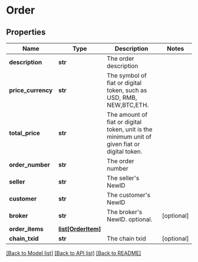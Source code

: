 # Order

## Properties
Name | Type | Description | Notes
------------ | ------------- | ------------- | -------------
**description** | **str** | The order description | 
**price_currency** | **str** | The symbol of fiat or digital token, such as USD, RMB, NEW,BTC,ETH. | 
**total_price** | **str** | The amount of fiat or digital token, unit is the minimum unit of given fiat or digital token. | 
**order_number** | **str** | The order number | 
**seller** | **str** | The seller&#39;s NewID | 
**customer** | **str** | The customer&#39;s NewID | 
**broker** | **str** | The broker&#39;s NewID. optional. | [optional] 
**order_items** | [**list[OrderItem]**](OrderItem.md) |  | 
**chain_txid** | **str** | The chain txid | [optional] 

[[Back to Model list]](../README.md#documentation-for-models) [[Back to API list]](../README.md#documentation-for-api-endpoints) [[Back to README]](../README.md)


